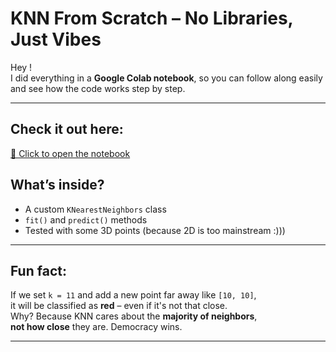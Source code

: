 # KNN From Scratch – No Libraries, Just Vibes

Hey !   
I did everything in a **Google Colab notebook**, so you can follow along easily and see how the code works step by step.

---

## Check it out here:
[📎 Click to open the notebook](https://colab.research.google.com/drive/1NwiMijVrLzxDd4NQQ31qQxjqYE-elloH?usp=drive_link)


## What’s inside?
- A custom `KNearestNeighbors` class
- `fit()` and `predict()` methods
- Tested with some 3D points (because 2D is too mainstream :)))

---

## Fun fact:
If we set `k = 11` and add a new point far away like `[10, 10]`,  
it will be classified as **red** – even if it's not that close.  
Why? Because KNN cares about the **majority of neighbors**,  
**not how close** they are. Democracy wins. 

---



